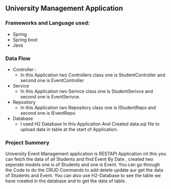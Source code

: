 
## University Management Application
### Frameworks and Language used:
* Spring
* Spring boot
* Java
### Data Flow
* Controller :
  * In this Application two Controllers class one is StudentController and second one is EventController
* Service
  * In this Application two Serivce class one is StudentSerivce and second one is EventSerivce.
* Repository
  * In this Application two Repository class one is IStudentRepo and second one is IEventRepo.
* Database
  * I used H2 Database In this Application And Created data.sql file to upload data in table at the start of Application.
### Project Summery
University Event Management application is RESTAPI Application int this you can fetch the data of all Students and find Event By Date , created two seperate models one is of Students and  one is Event. You can go through the Code to do the CRUD Commands to add delete update aur get the data of Students and Event. You can also use H2-Database to see the table we have created in the database and to get the data of table.
